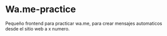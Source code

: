 # Wa.me-practice
Pequeño frontend para practicar wa.me, para crear mensajes automaticos desde el sitio web a x numero.